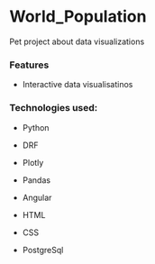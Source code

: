 # World_Population
Pet project about data visualizations



### Features
* Interactive data visualisatinos



### Technologies used:
* Python
* DRF
* Plotly
* Pandas

* Angular
* HTML
* CSS

* PostgreSql
